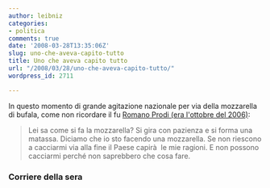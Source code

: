 ```yaml
---
author: leibniz
categories:
- politica
comments: true
date: '2008-03-28T13:35:06Z'
slug: uno-che-aveva-capito-tutto
title: Uno che aveva capito tutto
url: "/2008/03/28/uno-che-aveva-capito-tutto/"
wordpress_id: 2711

---
```

In questo momento di grande agitazione nazionale per via della mozzarella di bufala, come non ricordare il fu [Romano Prodi (era l'ottobre del 2006)](https://www.corriere.it/Primo_Piano/Politica/2006/10_Ottobre/16/prodi.shtml):


> Lei sa come si fa la mozzarella? Si gira con pazienza e si forma una matassa. Diciamo che io sto facendo una mozzarella. Se non riescono a cacciarmi via alla fine il Paese capirà  le mie ragioni. E non possono cacciarmi perché non saprebbero che cosa fare.




### Corriere della sera
